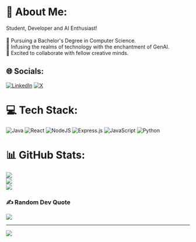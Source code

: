 # 💫 About Me:
Student, Developer and AI Enthusiast!<br><br>🔭 Pursuing a Bachelor's Degree in Computer Science.<br>🌱  Infusing the realms of technology with the enchantment of GenAI.<br>👯 Excited to collaborate with fellow creative minds.


## 🌐 Socials:
[![LinkedIn](https://img.shields.io/badge/LinkedIn-%230077B5.svg?logo=linkedin&logoColor=white)](https://linkedin.com/in/https://www.linkedin.com/in/muhammad-saad-8905a5255/) [![X](https://img.shields.io/badge/X-black.svg?logo=X&logoColor=white)](https://x.com/https://twitter.com/_saadjutt) 

# 💻 Tech Stack:
![Java](https://img.shields.io/badge/java-%23ED8B00.svg?style=flat&logo=openjdk&logoColor=white) ![React](https://img.shields.io/badge/react-%2320232a.svg?style=flat&logo=react&logoColor=%2361DAFB) ![NodeJS](https://img.shields.io/badge/node.js-6DA55F?style=flat&logo=node.js&logoColor=white) ![Express.js](https://img.shields.io/badge/express.js-%23404d59.svg?style=flat&logo=express&logoColor=%2361DAFB) ![JavaScript](https://img.shields.io/badge/javascript-%23323330.svg?style=flat&logo=javascript&logoColor=%23F7DF1E) ![Python](https://img.shields.io/badge/python-3670A0?style=flat&logo=python&logoColor=ffdd54)
# 📊 GitHub Stats:
![](https://github-readme-stats.vercel.app/api?username=saadjutt10&theme=dark&hide_border=false&include_all_commits=false&count_private=false)<br/>
![](https://github-readme-streak-stats.herokuapp.com/?user=saadjutt10&theme=dark&hide_border=false)<br/>
![](https://github-readme-stats.vercel.app/api/top-langs/?username=saadjutt10&theme=dark&hide_border=false&include_all_commits=false&count_private=false&layout=compact)

### ✍️ Random Dev Quote
![](https://quotes-github-readme.vercel.app/api?type=horizontal&theme=tokyonight)

---
[![](https://visitcount.itsvg.in/api?id=saadjutt10&icon=0&color=0)](https://visitcount.itsvg.in)

<!-- Proudly created with GPRM ( https://gprm.itsvg.in ) -->
